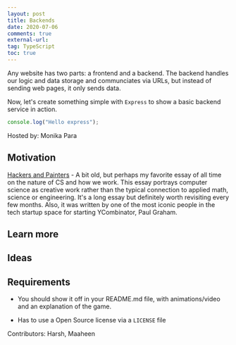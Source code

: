 ```yaml
---
layout: post
title: Backends
date: 2020-07-06
comments: true
external-url:
tag: TypeScript
toc: true
---
```


<!-- markdownlint-disable MD004 MD009 MD014 MD024 MD040 -->

Any website has two parts: a frontend and a backend. The backend handles our logic and data storage and communciates via URLs, but instead of sending web pages, it only sends data.

Now, let's create something simple with `Express` to show a basic backend service in action.

```ts
console.log("Hello express");
```

Hosted by: Monika Para

## Motivation

[Hackers and Painters](http://www.paulgraham.com/hp.html) - A bit old, but perhaps my favorite essay of all time on the nature of CS and how we work. This essay portrays computer science as creative work rather than the typical connection to applied math, science or engineering. It's a long essay but definitely worth revisiting every few months. Also, it was written by one of the most iconic people in the tech startup space for starting YCombinator, Paul Graham.

## Learn more

## Ideas

## Requirements

* You should show it off in your README.md file, with animations/video and an explanation of the game.
<!-- Game? -->
* Has to use a Open Source license via a `LICENSE` file

Contributors: Harsh, Maaheen
